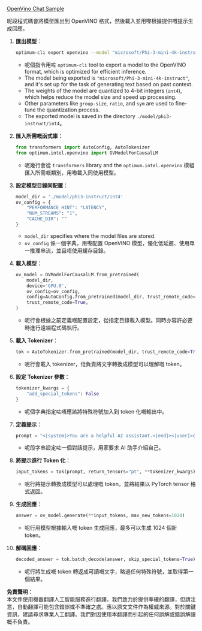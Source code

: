 [OpenVino Chat Sample](../../../../../../code/06.E2E/E2E_OpenVino_Chat_Phi3-instruct.ipynb)

呢段程式碼會將模型匯出到 OpenVINO 格式，然後載入並用嚟根據提供嘅提示生成回應。

1. **匯出模型**：
   ```bash
   optimum-cli export openvino --model "microsoft/Phi-3-mini-4k-instruct" --task text-generation-with-past --weight-format int4 --group-size 128 --ratio 0.6 --sym --trust-remote-code ./model/phi3-instruct/int4
   ```
   - 呢個指令用咗 `optimum-cli` tool to export a model to the OpenVINO format, which is optimized for efficient inference.
   - The model being exported is `"microsoft/Phi-3-mini-4k-instruct"`, and it's set up for the task of generating text based on past context.
   - The weights of the model are quantized to 4-bit integers (`int4`), which helps reduce the model size and speed up processing.
   - Other parameters like `group-size`, `ratio`, and `sym` are used to fine-tune the quantization process.
   - The exported model is saved in the directory `./model/phi3-instruct/int4`。

2. **匯入所需嘅函式庫**：
   ```python
   from transformers import AutoConfig, AutoTokenizer
   from optimum.intel.openvino import OVModelForCausalLM
   ```
   - 呢幾行會從 `transformers` library and the `optimum.intel.openvino` 模組匯入所需嘅類別，用嚟載入同使用模型。

3. **設定模型目錄同配置**：
   ```python
   model_dir = './model/phi3-instruct/int4'
   ov_config = {
       "PERFORMANCE_HINT": "LATENCY",
       "NUM_STREAMS": "1",
       "CACHE_DIR": ""
   }
   ```
   - `model_dir` specifies where the model files are stored.
   - `ov_config` 係一個字典，用嚟配置 OpenVINO 模型，優化低延遲、使用單一推理串流，並且唔使用緩存目錄。

4. **載入模型**：
   ```python
   ov_model = OVModelForCausalLM.from_pretrained(
       model_dir,
       device='GPU.0',
       ov_config=ov_config,
       config=AutoConfig.from_pretrained(model_dir, trust_remote_code=True),
       trust_remote_code=True,
   )
   ```
   - 呢行會根據之前定義嘅配置設定，從指定目錄載入模型。同時亦容許必要時進行遠端程式碼執行。

5. **載入 Tokenizer**：
   ```python
   tok = AutoTokenizer.from_pretrained(model_dir, trust_remote_code=True)
   ```
   - 呢行會載入 tokenizer，佢負責將文字轉換成模型可以理解嘅 token。

6. **設定 Tokenizer 參數**：
   ```python
   tokenizer_kwargs = {
       "add_special_tokens": False
   }
   ```
   - 呢個字典指定咗唔應該將特殊符號加入到 token 化嘅輸出中。

7. **定義提示**：
   ```python
   prompt = "<|system|>You are a helpful AI assistant.<|end|><|user|>can you introduce yourself?<|end|><|assistant|>"
   ```
   - 呢段字串設定咗一個對話提示，用家要求 AI 助手介紹自己。

8. **將提示進行 Token 化**：
   ```python
   input_tokens = tok(prompt, return_tensors="pt", **tokenizer_kwargs)
   ```
   - 呢行將提示轉換成模型可以處理嘅 token，並將結果以 PyTorch tensor 格式返回。

9. **生成回應**：
   ```python
   answer = ov_model.generate(**input_tokens, max_new_tokens=1024)
   ```
   - 呢行用模型根據輸入嘅 token 生成回應，最多可以生成 1024 個新 token。

10. **解碼回應**：
    ```python
    decoded_answer = tok.batch_decode(answer, skip_special_tokens=True)[0]
    ```
    - 呢行將生成嘅 token 轉返成可讀嘅文字，略過任何特殊符號，並取得第一個結果。

**免責聲明**：  
本文件使用機器翻譯人工智能服務進行翻譯。我們致力於提供準確的翻譯，但請注意，自動翻譯可能包含錯誤或不準確之處。應以原文文件作為權威來源。對於關鍵資訊，建議尋求專業人工翻譯。我們對因使用本翻譯而引起的任何誤解或錯誤解讀概不負責。